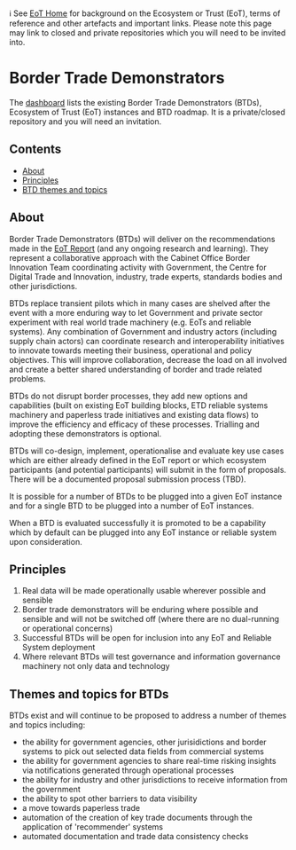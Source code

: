 ℹ️ See [EoT Home](https://github.com/ecosystem-of-trust) for background on the Ecosystem or Trust (EoT), terms of reference and other artefacts and important links. Please note this page may link to closed and private repositories which you will need to be invited into.

# Border Trade Demonstrators

The [dashboard](https://github.com/border-trade-demonstrators/dashboard) lists the existing Border Trade Demonstrators (BTDs), Ecosystem of Trust (EoT) instances and BTD roadmap. It is a private/closed repository and you will need an invitation.

## Contents

- [About](https://github.com/border-trade-demonstrators#about)
- [Principles](https://github.com/border-trade-demonstrators#principles)
- [BTD themes and topics](https://github.com/border-trade-demonstrators#themes-and-topics-for-btds)

## About

Border Trade Demonstrators (BTDs) will deliver on the recommendations made in the [EoT Report](https://www.gov.uk/government/publications/the-ecosystem-of-trust-evaluation-report-2023) (and any ongoing research and learning). They represent a collaborative approach with the Cabinet Office Border Innovation Team coordinating activity with Government, the Centre for Digital Trade and Innovation, industry, trade experts, standards bodies and other jurisdictions.

BTDs replace transient pilots which in many cases are shelved after the event with a more enduring way to let Government and private sector experiment with real world trade machinery (e.g. EoTs and reliable systems). Any combination of Government and industry actors (including supply chain actors) can coordinate research and interoperability initiatives to innovate towards meeting their business, operational and policy objectives. This will improve collaboration, decrease the load on all involved and create a better shared understanding of border and trade related problems.

BTDs do not disrupt border processes, they add new options and capabilities (built on existing EoT building blocks, ETD reliable systems machinery and paperless trade initiatives and existing data flows) to improve the efficiency and efficacy of these processes. Trialling and adopting these demonstrators is optional.

BTDs will co-design, implement, operationalise and evaluate key use cases which are either already defined in the EoT report or which ecosystem participants (and potential participants) will submit in the form of proposals. There will be a documented proposal submission process (TBD).

It is possible for a number of BTDs to be plugged into a given EoT instance and for a single BTD to be plugged into a number of EoT instances.

When a BTD is evaluated successfully it is promoted to be a capability which by default can be plugged into any EoT instance or reliable system upon consideration.

## Principles

1. Real data will be made operationally usable wherever possible and sensible
2. Border trade demonstrators will be enduring where possible and sensible and will not be switched off (where there are no dual-running or operational concerns)
3. Successful BTDs will be open for inclusion into any EoT and Reliable System deployment
4. Where relevant BTDs will test governance and information governance machinery not only data and technology

## Themes and topics for BTDs

BTDs exist and will continue to be proposed to address a number of themes and topics including:

- the ability for government agencies, other jurisidictions and border systems to pick out selected data fields from commercial systems
- the ability for government agencies to share real-time risking insights via notifications generated through operational processes
- the ability for industry and other jurisdictions to receive information from the government
- the ability to spot other barriers to data visibility
- a move towards paperless trade
- automation of the creation of key trade documents through the application of 'recommender' systems
- automated documentation and trade data consistency checks